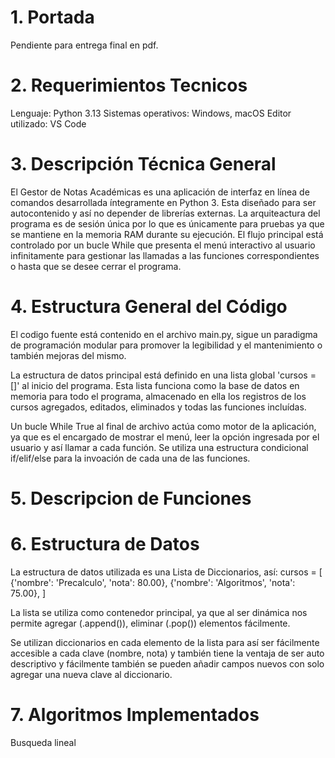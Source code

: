 # 1. Portada
Pendiente para entrega final en pdf.

# 2. Requerimientos Tecnicos
Lenguaje: Python 3.13
Sistemas operativos: Windows, macOS
Editor utilizado: VS Code

# 3. Descripción Técnica General
El Gestor de Notas Académicas es una aplicación de interfaz en línea de comandos desarrollada íntegramente en Python 3. Esta diseñado para ser autocontenido y así no depender de librerías externas.
La arquiteactura del programa es de sesión única por lo que es únicamente para pruebas ya que se mantiene en la memoria RAM durante su ejecución. El flujo principal está controlado por un bucle While que presenta el menú interactivo al usuario infinitamente para gestionar las llamadas a las funciones correspondientes o hasta que se desee cerrar el programa.

# 4. Estructura General del Código
El codigo fuente está contenido en el archivo main.py, sigue un paradigma de programación modular para promover la legibilidad y el mantenimiento o también mejoras del mismo.

La estructura de datos principal está definido en una lista global 'cursos = []' al inicio del programa. Esta lista funciona como la base de datos en memoria para todo el programa, almacenado en ella los registros de los cursos agregados, editados, eliminados y todas las funciones incluídas.

Un bucle While True al final de archivo actúa como motor de la aplicación, ya que es el encargado de mostrar el menú, leer la opción ingresada por el usuario y así llamar a cada función. Se utiliza una estructura condicional if/elif/else para la invoación de cada una de las funciones.


# 5. Descripcion de Funciones


# 6. Estructura de Datos
La estructura de datos utilizada es una Lista de Diccionarios, así:
cursos = [
    {'nombre': 'Precalculo', 'nota': 80.00},
    {'nombre': 'Algoritmos', 'nota': 75.00},
]

La lista se utiliza como contenedor principal, ya que al ser dinámica nos permite agregar (.append()), eliminar (.pop()) elementos fácilmente.

Se utilizan diccionarios en cada elemento de la lista para así ser fácilmente accesible a cada clave (nombre, nota) y también tiene la ventaja de ser auto descriptivo y fácilmente también se pueden añadir campos nuevos con solo agregar una nueva clave al diccionario.

# 7. Algoritmos Implementados
Busqueda lineal